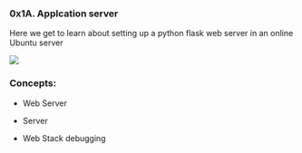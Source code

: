 ### 0x1A. Applcation server

Here we get to learn about setting up a python flask web server in an online Ubuntu server


![](https://s3.amazonaws.com/alx-intranet.hbtn.io/uploads/medias/2018/9/c7d1ed0a2e10d1b4e9b3.jpg?X-Amz-Algorithm=AWS4-HMAC-SHA256&X-Amz-Credential=AKIARDDGGGOUSBVO6H7D%2F20230518%2Fus-east-1%2Fs3%2Faws4_request&X-Amz-Date=20230518T110140Z&X-Amz-Expires=86400&X-Amz-SignedHeaders=host&X-Amz-Signature=87a1d2e88ad0ba61c3969180651306a4259052d8eaa778411a5cfa5d6acccb96)


<h3>Concepts:</h3>

- Web Server

- Server
- Web Stack debugging
